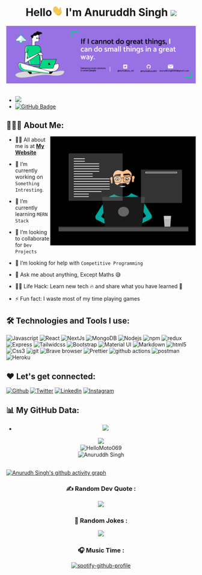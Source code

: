<h1 align="center">Hello<img src="https://raw.githubusercontent.com/ABSphreak/ABSphreak/master/gifs/Hi.gif" width="30px"> I'm Anuruddh Singh <img src="https://camo.githubusercontent.com/beb64ff21c883e318e4f5db5231c2ba4175705bea1c9249e82a41ab375db4f75/68747470733a2f2f6d65646961322e67697068792e636f6d2f6d656469612f51737347456d706b79454f684243623765312f67697068792e6769663f6369643d656366303565343761306e336769316266716e74716d6f62386739616964316f796a327772336473336d67373030626c267269643d67697068792e676966" width="35"/></h1> 


<!--
**HelloMoto069/HelloMoto069** is a ✨ _special_ ✨ repository because its `README.md` (this file) appears on your GitHub profile.
Here are some ideas to get you started: -->

<div align="center">
  <img src ="./banner.png" />
  
</div>

 <br/>
 
 -   ![](https://komarev.com/ghpvc/?username=HelloMoto069&color=blueviolet&style=plastic&label=VISITORS)
 -   <a href="https://github.com/HelloMoto069?tab=followers"><img src="https://img.shields.io/github/followers/HelloMoto069?label=Followers&style=social" alt="GitHub Badge"></a>
  


## 👨🏻‍💻 About Me:

<img  src="./thoughtworks-gif_dribbble.gif" height="290px" align="right" />

- 🙋‍♂️ All about me is at **[My Website](https://anuruddh69.netlify.app/)**

- 🔭 I’m currently working on `Something Intresting`.

- 🌱 I’m currently learning `MERN Stack`

- 👯 I’m looking to collaborate for `Dev Projects`

- 🤔 I’m looking for help with `Competitive Programming`

- 💬 Ask me about anything, Except Maths :sweat_smile:

- 👨‍💻 Life Hack: Learn new tech :fire: and share what you have learned :tada:

- ⚡ Fun fact: I waste most of my time playing games

## 🛠️ Technologies and Tools I use:

<p>

<img alt="Javascript" src="https://img.shields.io/badge/JavaScript-323330?style=for-the-badge&logo=javascript&logoColor=F7DF1E"  height="25px"/>
<img alt="React" src="https://img.shields.io/badge/React-20232A?style=for-the-badge&logo=react&logoColor=61DAFB" height="25px"/>
<img alt="NextJs" src="https://img.shields.io/badge/Next-black?style=for-the-badge&logo=next.js&logoColor=white" height="25px"/>
<img alt="MongoDB" src="https://img.shields.io/badge/-MongoDB-13aa52?style=flat-square&logo=mongodb&logoColor=white"  height="25px"/>
<img alt="Nodejs" src="https://img.shields.io/badge/-Nodejs-43853d?style=flat-square&logo=Node.js&logoColor=white"  height="25px"/>
<img alt="npm" src="https://img.shields.io/badge/NPM-%23000000.svg?style=for-the-badge&logo=npm&logoColor=white" height="25px"/>
<img alt="redux" src="https://img.shields.io/badge/-Redux-764ABC?style=flat-square&logo=redux&logoColor=white" height="25px"/>
 <img alt="Express" src="https://img.shields.io/badge/express.js-%23404d59.svg?style=for-the-badge&logo=express&logoColor=%2361DAFB" height="25px"/>
<img alt="Tailwidcss" src="https://img.shields.io/badge/Tailwind_CSS-38B2AC?style=for-the-badge&logo=tailwind-css&logoColor=white" height="25px"/>
<img alt="Bootstrap" src="https://img.shields.io/badge/Bootstrap-563D7C?style=for-the-badge&logo=bootstrap&logoColor=white" height="25px"/>
<img alt="Material UI" src="https://img.shields.io/badge/Material--UI-0081CB?style=for-the-badge&logo=material-ui&logoColor=white" height="25px"/>

<img alt="Markdown" src="https://img.shields.io/badge/Markdown-000000?style=for-the-badge&logo=markdown&logoColor=white"  height="25px"/>
<img alt="html5" src="https://img.shields.io/badge/HTML5-E34F26?style=for-the-badge&logo=html5&logoColor=white" height="25px"/>
<img alt="Css3" src="https://img.shields.io/badge/CSS3-1572B6?style=for-the-badge&logo=css3&logoColor=white" height="25px"/>

<img alt="git" src="https://img.shields.io/badge/-Git-F05032?style=flat-square&logo=git&logoColor=white" height="25px"/>
<img alt="Brave browser" src="https://img.shields.io/badge/-Brave_Browser-FB542B?style=flat-square&logo=brave&logoColor=white" height="25px"/>
<img alt="Prettier" src="https://img.shields.io/badge/-Prettier-F7B93E?style=flat-square&logo=prettier&logoColor=white" height="25px"/>
 <img alt="github actions" src="https://img.shields.io/badge/-Github_Actions-2088FF?style=flat-square&logo=github-actions&logoColor=white" height="25px"/>
 <img alt="postman" src="https://img.shields.io/badge/-Postman-00C7B7?style=flat-square&logo=postman&logoColor=white" height="25px"/>
 <img alt="Heroku" src="https://img.shields.io/badge/-Heroku-430098?style=flat-square&logo=heroku&logoColor=white" height="25px"/>
</p>

## ❤️ Let's get connected:

<p>
<a href="https://anuruddh69.netlify.app/" target="_blank"><img alt="Github" src="https://img.shields.io/badge/-HelloMoto069-blueviolet.svg?&style=for-the-badge&logo=appveyor&logoColor=white" height="30px" /></a> <a href="https://twitter.com/HelloMoto_69" target="_blank"><img alt="Twitter" src="https://img.shields.io/badge/twitter-%231DA1F2.svg?&style=for-the-badge&logo=twitter&logoColor=white"  height="30px"/></a> <a href="https://www.linkedin.com/in/hellomoto69/" target="_blank"><img alt="LinkedIn" src="https://img.shields.io/badge/linkedin-%230077B5.svg?&style=for-the-badge&logo=linkedin&logoColor=white"  height="30px"/></a> <a href="https://www.instagram.com/hellomoto.69/" target="_blank"><img alt="Instagram" src="https://img.shields.io/badge/Instagram-E4405F?style=for-the-badge&logo=instagram&logoColor=white"  height="30px"/></a>
</p>

## 📊 My GitHub Data:



<div align="center">
  
  -   ![](https://komarev.com/ghpvc/?username=HelloMoto069)
    </br>
  
  <img align="center" src="https://github-readme-stats.anuraghazra1.vercel.app/api?username=HelloMoto069&show_icons=true" />
  </br>
  <img align="center" src="https://github-readme-stats.vercel.app/api/top-langs/?username=HelloMoto069&layout=compact&exclude_repo=FT-WEB-12-U3-C4-Eval&border_radius=0" alt="HelloMoto069" />
  </br>
  <img align="center" src="https://github-readme-streak-stats.herokuapp.com/?user=HelloMoto069&" alt="Anuruddh Singh" />
  
</div>
 </br>

[![Anurudh Singh's github activity graph](https://github-readme-activity-graph.vercel.app/graph?username=HelloMoto069&bg_color=241f31&color=deddda&line=53b14f&point=deddda&area=true&hide_border=true)](https://github.com/ashutosh00710/github-readme-activity-graph)


<div align="center">
  
### ✍️ Random Dev Quote :
  
![](https://quotes-github-readme.vercel.app/api?type=horizontal) 
  
  
### 🤣 Random Jokes :
  
<a href="https://github.com/HelloMoto069"><img src="https://readme-jokes.vercel.app/api?bgColor=%23400D7A&textColor=%2306d6a0&aColor=%23F0F4F8&borderColor=%2306d6a0"></a>

    
### 🎧 Music Time  :
    
[![spotify-github-profile](https://spotify-github-profile.vercel.app/api/view?uid=21jsj34glwsu3dboqjpqzm2sa&cover_image=true&theme=default&show_offline=false&background_color=121212)](https://github.com/kittinan/spotify-github-profile)

  </div>
